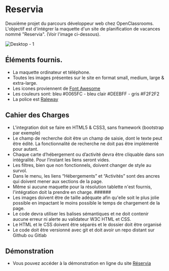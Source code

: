 # Reservia
Deuxième projet du parcours développeur web chez OpenClassrooms. 
L'objectif est d'intégrer la maquette d'un site de planification de vacances nommé "Reservia".
(Voir l'image ci-dessous).

![Desktop - 1](https://user-images.githubusercontent.com/19226844/110243787-2fc39e00-7f5c-11eb-997b-a33280f2b527.png)

## Éléments fournis.
* La maquette ordinateur et téléphone.
* Toutes les images présentes sur le site en format small, medium, large & extra-large.
* Les icones proviennent de [Font Awesome](https://fontawesome.com/)
* Les couleurs sont: bleu #0065FC - bleu clair #DEEBFF - gris #F2F2F2
* La police est [Raleway](https://fonts.google.com/specimen/Raleway?preview.text_type=custom)

## Cahier des Charges
* L'integration doit se faire en HTML5 & CSS3, sans framework (bootstrap par exemple)
* Le champ de recherche doit être un champ de saisie, dont le texte peut être édité. La fonctionnalité de recherche ne doit pas être implémenté pour autant.
* Chaque carte d’hébergement ou d’activité devra être cliquable dans son intégralité. Pour l’instant les liens seront vides.
* Les filtres, bien que non fonctionnels, doivent changer de style au survol.
* Dans le menu, les liens “Hébergements” et “Activités” sont des ancres qui doivent mener aux sections de la page.
* Même si aucune maquette pour la résolution tablette n'est fournis, l'intégration doit la prendre en charge. ######
* Les images doivent être de taille adéquate afin qu'elle soit le plus jolie possible en impactant le moins possible le temps de chargement de la page.
* Le code devra utiliser les balises sémantiques et ne doit contenir aucune erreur ni alerte au validateur W3C HTML et CSS.
* Le HTML et le CSS doivent être séparés et le dossier doit être organisé
* Le code doit être versionné avec git et doit avoir un repo distant sur Github ou Gitlab

## Démonstration 
* Vous pouvez accéder à la démonstration en ligne du site [Réservia](https://ricardn.github.io/RicardoNogueira_2_09022021.github.io/)
